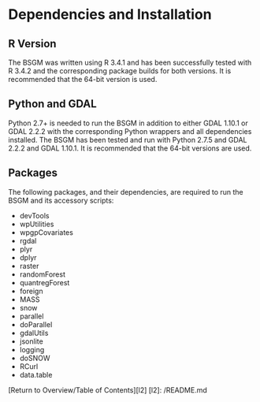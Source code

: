 # Dependencies and Installation

##  R Version
The BSGM was written using R 3.4.1 and has been successfully tested with R 3.4.2 and the corresponding package builds for both versions. It is recommended that the 64-bit version is used.

##  Python and GDAL
Python 2.7+ is needed to run the BSGM in addition to either GDAL 1.10.1 or GDAL 2.2.2 with the corresponding Python wrappers and all dependencies installed. The BSGM has been tested and run with Python 2.7.5 and GDAL 2.2.2 and GDAL 1.10.1. It is recommended that the 64-bit versions are used.

##  Packages
The following packages, and their dependencies, are required to run the BSGM and its accessory scripts:

* devTools
* wpUtilities
* wpgpCovariates
* rgdal
* plyr
* dplyr
* raster 
* randomForest 
* quantregForest
* foreign
* MASS
* snow
* parallel
* doParallel
* gdalUtils
* jsonlite
* logging
* doSNOW
* RCurl
* data.table





[Return to Overview/Table of Contents][l2]
[l2]: /README.md
